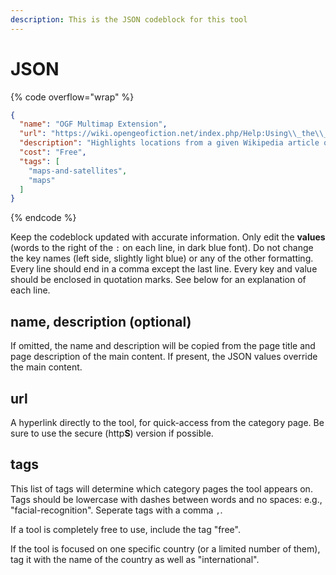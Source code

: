 ```yaml
---
description: This is the JSON codeblock for this tool
---
```


# JSON

{% code overflow="wrap" %}
```json
{
  "name": "OGF Multimap Extension",
  "url": "https://wiki.opengeofiction.net/index.php/Help:Using\\_the\\_MultiMaps\\_extension",
  "description": "Highlights locations from a given Wikipedia article on the OGF map",
  "cost": "Free",
  "tags": [
    "maps-and-satellites",
    "maps"
  ]
}
```
{% endcode %}

Keep the codeblock updated with accurate information. Only edit the **values** (words to the right of the `:` on each line, in dark blue font). Do not change the key names (left side, slightly light blue) or any of the other formatting. Every line should end in a comma except the last line. Every key and value should be enclosed in quotation marks. See below for an explanation of each line.&#x20;

## name, description (optional)

If omitted, the name and description will be copied from the page title and page description of the main content. If present, the JSON values override the main content.

## url

A hyperlink directly to the tool, for quick-access from the category page. Be sure to use the secure (http**S**) version if possible.

## tags

This list of tags will determine which category pages the tool appears on. Tags should be lowercase with dashes between words and no spaces: e.g., "facial-recognition". Seperate tags with a comma `,`.

If a tool is completely free to use, include the tag "free".

If the tool is focused on one specific country (or a limited number of them), tag it with the name of the country as well as "international".

